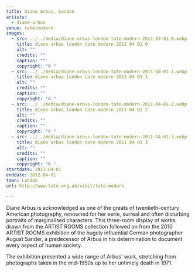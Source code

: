 ```yaml
---
title: Diane Arbus, London
artists:
  - diane-arbus
venue: tate-modern
images:
  - src: ../../media/diane-arbus-london-tate-modern-2011-04-01-0.webp
    title: diane arbus london tate modern 2011 04 01 0
    alt: ""
    credits: ""
    caption: ""
    copyright: "© "
  - src: ../../media/diane-arbus-london-tate-modern-2011-04-01-1.webp
    title: diane arbus london tate modern 2011 04 01 1
    alt: ""
    credits: ""
    caption: ""
    copyright: "© "
  - src: ../../media/diane-arbus-london-tate-modern-2011-04-01-2.webp
    title: diane arbus london tate modern 2011 04 01 2
    alt: ""
    credits: ""
    caption: ""
    copyright: "© "
  - src: ../../media/diane-arbus-london-tate-modern-2011-04-01-3.webp
    title: diane arbus london tate modern 2011 04 01 3
    alt: ""
    credits: ""
    caption: ""
    copyright: "© "
startdate: 2011-04-01
enddate: 2012-04-01
town: London
url: http://www.tate.org.uk/visit/tate-modern

---
```


Diane Arbus is acknowledged as one of the greats of twentieth-century American photography, renowned for her eerie, surreal and often disturbing portraits of marginalised characters. This three-room display of works drawn from the ARTIST ROOMS collection followed on from the 2010 ARTIST ROOMS exhibition of the hugely influential German photographer August Sander, a predecessor of Arbus in his determination to document every aspect of human society.

The exhibition presented a wide range of Arbus' work, stretching from photographs taken in the mid-1950s up to her untimely death in 1971.
